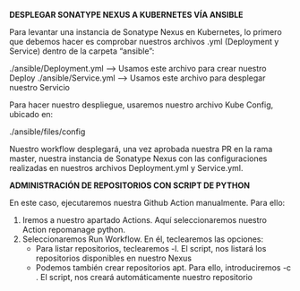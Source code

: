 **DESPLEGAR SONATYPE NEXUS A KUBERNETES VÍA ANSIBLE**


Para levantar una instancia de Sonatype Nexus en Kubernetes, lo primero que debemos hacer es comprobar nuestros archivos .yml (Deployment y Service) dentro de la carpeta “ansible”:

./ansible/Deployment.yml --> Usamos este archivo para crear nuestro Deploy
./ansible/Service.yml --> Usamos este archivo para desplegar nuestro Servicio

Para hacer nuestro despliegue, usaremos nuestro archivo Kube Config, ubicado en:

./ansible/files/config

Nuestro workflow desplegará, una vez aprobada nuestra PR en la rama master, nuestra instancia de Sonatype Nexus con las configuraciones realizadas en nuestros archivos Deployment.yml y Service.yml.

**ADMINISTRACIÓN DE REPOSITORIOS CON SCRIPT DE PYTHON**

En este caso, ejecutaremos nuestra Github Action manualmente. Para ello:
1. Iremos a nuestro apartado Actions. Aquí seleccionaremos nuestro Action repomanage python.
1. Seleccionaremos Run Workflow. En él, teclearemos las opciones:
	- Para listar repositorios, teclearemos -l. El script, nos listará los repositorios disponibles en nuestro Nexus
	- Podemos también crear repositorios apt. Para ello, introduciremos -c <nombre de repo>. El script, nos creará automáticamente nuestro repositorio
